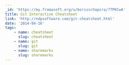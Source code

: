 ```yaml
---
_id: 'https://my.framasoft.org/u/borisschapira/?TPKCwA'
title: Git Interactive Cheatsheet
link: 'http://ndpsoftware.com/git-cheatsheet.html'
date: '2014-04-16'
tags:
    - name: cheatsheet
      slug: cheatsheet
    - name: git
      slug: git
    - name: sharemarks
      slug: sharemarks
---
```


<div class="markdown"><p></p></div>
